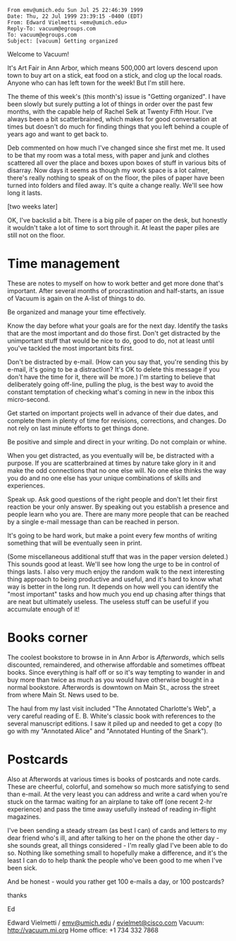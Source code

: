 ```
From emv@umich.edu Sun Jul 25 22:46:39 1999
Date: Thu, 22 Jul 1999 23:39:15 -0400 (EDT)
From: Edward Vielmetti <emv@umich.edu>
Reply-To: vacuum@egroups.com
To: vacuum@egroups.com
Subject: [vacuum] Getting organized
```

Welcome to Vacuum!

It's Art Fair in Ann Arbor, which means 500,000 art lovers descend upon
town to buy art on a stick, eat food on a stick, and clog up the local
roads.  Anyone who can has left town for the week!  But I'm still here.

The theme of this week's (this month's) issue is "Getting organized".  I
have been slowly but surely putting a lot of things in order over the past
few months, with the capable help of Rachel Selk at Twenty Fifth Hour.
I've always been a bit scatterbrained, which makes for good conversation
at times but doesn't do much for finding things that you left behind a
couple of years ago and want to get back to.

Deb commented on how much I've changed since she first met me.  It used to
be that my room was a total mess, with paper and junk and clothes
scattered all over the place and boxes upon boxes of stuff in various bits
of disarray.  Now days it seems as though my work space is a lot calmer,
there's really nothing to speak of on the floor, the piles of paper have
been turned into folders and filed away.  It's quite a change really.
We'll see how long it lasts.

[two weeks later]

OK, I've backslid a bit.  There is a big pile of paper on the desk, but
honestly it wouldn't take a lot of time to sort through it.  At least the
paper piles are still not on the floor.

Time management
===============

These are notes to myself on how to work better and get more done that's
important.  After several months of procrastination and half-starts, an
issue of Vacuum is again on the A-list of things to do.

Be organized and manage your time effectively.

Know the day before what your goals are for the next day.  Identify the
tasks that are the most important and do those first.  Don't get
distracted by the unimportant stuff that would be nice to do, good to do,
not at least until you've tackled the most important bits first.  

Don't be distracted by e-mail.  (How can you say that, you're sending this
by e-mail, it's going to be a distraction?  It's OK to delete this message
if you don't have the time for it, there will be more.)  I'm starting to
believe that deliberately going off-line, pulling the plug, is the best
way to avoid the constant temptation of checking what's coming in new in
the inbox this micro-second.

Get started on important projects well in advance of their due dates, and
complete them in plenty of time for revisions, corrections, and changes.
Do not rely on last minute efforts to get things done.

Be positive and simple and direct in your writing.  Do not complain or
whine. 

When you get distracted, as you eventually will be, be distracted with a
purpose.  If you are scatterbrained at times by nature take glory in it
and make the odd connections that no one else will.   No one else thinks
the way you do and no one else has your unique combinations of skills and
experiences.

Speak up.  Ask good questions of the right people and don't let their
first reaction be your only answer.  By speaking out you establish a
presence and people learn who you are.  There are many more people that
can be reached by a single e-mail message than can be reached in person.

It's going to be hard work, but make a point every few months of writing
something that will be eventually seen in print.  

(Some miscellaneous additional stuff that was in the paper version
deleted.)  This sounds good at least.  We'll see how long the urge to be
in control of things lasts.  I also very much enjoy the random walk to the
next interesting thing approach to being productive and useful, and it's
hard to know what way is better in the long run.  It depends on how well
you can identify the "most important" tasks and how much you end up
chasing after things that are neat but ultimately useless.  The useless
stuff can be useful if you accumulate enough of it!

Books corner
============

The coolest bookstore to browse in in Ann Arbor is _Afterwords_, which
sells discounted, remaindered, and otherwise affordable and sometimes
offbeat books.   Since everything is half off or so it's way tempting to
wander in and buy more than twice as much as you would have otherwise
bought in a normal bookstore.   Afterwords is downtown on Main St., across
the street from where Main St. News used to be.

The haul from my last visit included "The Annotated Charlotte's Web", a
very careful reading of E. B. White's classic book with references to the
several manuscript editions.  I saw it piled up and needed to get a copy
(to go with my "Annotated Alice" and "Annotated Hunting of the Snark").

Postcards
=========

Also at Afterwords at various times is books of postcards and note cards.
These are cheerful, colorful, and somehow so much more satisfying to send
than e-mail.  At the very least you can address and write a card when
you're stuck on the tarmac waiting for an airplane to take off (one recent
2-hr experience) and pass the time away usefully instead of reading
in-flight magazines.

I've been sending a steady stream (as best I can) of cards and letters to
my dear friend who's ill, and after talking to her on the phone the other
day - she sounds great, all things considered - I'm really glad I've been
able to do so.  Nothing like something small to hopefully make a
difference, and it's the least I can do to help thank the people who've
been good to me when I've been sick.

And be honest - would you rather get 100 e-mails a day, or 100 postcards?

thanks

Ed


Edward Vielmetti / emv@umich.edu / evielmet@cisco.com
Vacuum: http://vacuum.mi.org
Home office: +1 734 332 7868
